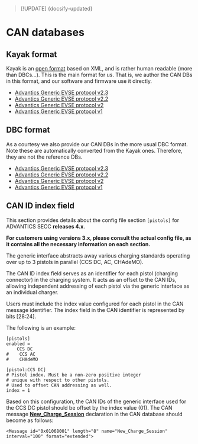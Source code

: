 > [!UPDATE] {docsify-updated}
# CAN databases

## Kayak format

Kayak is an [open format](https://github.com/julietkilo/kcd) based on XML, and is rather human
readable (more than DBCs...). This is the main format for us. That is, we author the CAN DBs in this
format, and our software and firmware use it directly.

- [Advantics Generic EVSE protocol v2.3](charge-controllers/secc_generic/Advantics_Generic_EVSE_protocol_v2.3.kcd ':ignore')
- [Advantics Generic EVSE protocol v2.2](charge-controllers/secc_generic/Advantics_Generic_EVSE_protocol_v2.2.kcd ':ignore')
- [Advantics Generic EVSE protocol v2](charge-controllers/secc_generic/Advantics_Generic_EVSE_protocol_v2.kcd ':ignore')
- [Advantics Generic EVSE protocol v1](charge-controllers/secc_generic/Advantics_Generic_EVSE_protocol_v1.kcd ':ignore')

## DBC format

As a courtesy we also provide our CAN DBs in the more usual DBC format. Note these are automatically
converted from the Kayak ones. Therefore, they are not the reference DBs.

- [Advantics Generic EVSE protocol v2.3](charge-controllers/secc_generic/Advantics_Generic_EVSE_protocol_v2.3.dbc ':ignore')
- [Advantics Generic EVSE protocol v2.2](charge-controllers/secc_generic/Advantics_Generic_EVSE_protocol_v2.2.dbc ':ignore')
- [Advantics Generic EVSE protocol v2](charge-controllers/secc_generic/Advantics_Generic_EVSE_protocol_v2.dbc ':ignore')
- [Advantics Generic EVSE protocol v1](charge-controllers/secc_generic/Advantics_Generic_EVSE_protocol_v1.dbc ':ignore')

## CAN ID index field

This section provides details about the config file section `[pistols]` for ADVANTICS SECC **releases 4.x**.
&nbsp;

**For customers using versions 3.x, please consult the actual config file, as it contains all the necessary information on each section.**

The generic interface abstracts away various charging standards operating over up to 3 pistols in parallel (CCS DC, AC, CHAdeMO).

The CAN ID index field serves as an identifier for each pistol (charging connector) in the charging system. It acts as an offset to the CAN IDs, allowing independent addressing of each pistol via the generic interface as an individual charger. 

Users must include the index value configured for each pistol in the CAN message identifier. The index field in the CAN identifier is represented by bits [28:24].

The following is an example:

    [pistols]
    enabled =
        CCS DC
    #    CCS AC
    #    CHAdeMO

    [pistol:CCS DC]
    # Pistol index. Must be a non-zero positive integer
    # unique with respect to other pistols.
    # Used to offset CAN addressing as well.
    index = 1

Based on this configuration, the CAN IDs of the generic interface used for the CCS DC pistol should be offset by the index value (01). The CAN message [**New_Charge_Session**](charge-controllers/secc_generic/can.md#new_charge_session) declaration in the CAN database should become as follows:

    <Message id="0x01068001" length="8" name="New_Charge_Session" interval="100" format="extended">
